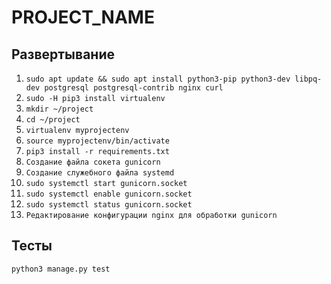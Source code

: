 # PROJECT_NAME

## Развертывание

1. `sudo apt update && sudo apt install python3-pip python3-dev libpq-dev postgresql postgresql-contrib nginx curl`
2. `sudo -H pip3 install virtualenv`
3. `mkdir ~/project`
4. `cd ~/project`
5. `virtualenv myprojectenv`
6. `source myprojectenv/bin/activate`
7. `pip3 install -r requirements.txt`
8. `Создание файла сокета gunicorn`
9. `Создание служебного файла systemd`
10. `sudo systemctl start gunicorn.socket`
11. `sudo systemctl enable gunicorn.socket`
12. `sudo systemctl status gunicorn.socket`
13. `Редактирование конфигурации nginx для обработки gunicorn`

## Тесты

`python3 manage.py test`
